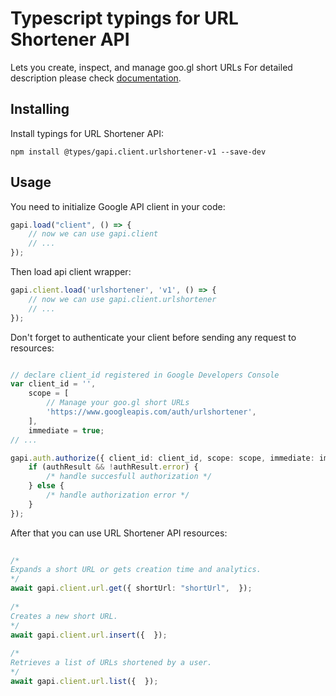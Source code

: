 # Typescript typings for URL Shortener API
Lets you create, inspect, and manage goo.gl short URLs
For detailed description please check [documentation](https://developers.google.com/url-shortener/v1/getting_started).

## Installing

Install typings for URL Shortener API:
```
npm install @types/gapi.client.urlshortener-v1 --save-dev
```

## Usage

You need to initialize Google API client in your code:
```typescript
gapi.load("client", () => { 
    // now we can use gapi.client
    // ... 
});
```

Then load api client wrapper:
```typescript
gapi.client.load('urlshortener', 'v1', () => {
    // now we can use gapi.client.urlshortener
    // ... 
});
```

Don't forget to authenticate your client before sending any request to resources:
```typescript

// declare client_id registered in Google Developers Console
var client_id = '',
    scope = [     
        // Manage your goo.gl short URLs
        'https://www.googleapis.com/auth/urlshortener',
    ],
    immediate = true;
// ...

gapi.auth.authorize({ client_id: client_id, scope: scope, immediate: immediate }, authResult => {
    if (authResult && !authResult.error) {
        /* handle succesfull authorization */
    } else {
        /* handle authorization error */
    }
});            
```

After that you can use URL Shortener API resources:

```typescript 
    
/* 
Expands a short URL or gets creation time and analytics.  
*/
await gapi.client.url.get({ shortUrl: "shortUrl",  }); 
    
/* 
Creates a new short URL.  
*/
await gapi.client.url.insert({  }); 
    
/* 
Retrieves a list of URLs shortened by a user.  
*/
await gapi.client.url.list({  });
```